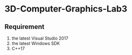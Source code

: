 # 3D-Computer-Graphics-Lab3
## Requirement
1. the latest Visual Studio 2017
1. the latest Windows SDK
1. C++17
